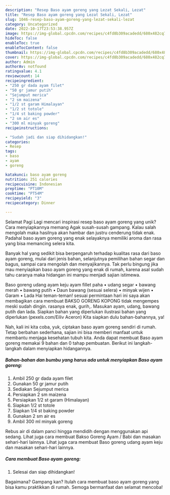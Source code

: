 ```yaml
---
description: "Resep Baso ayam goreng yang Lezat Sekali, Lezat"
title: "Resep Baso ayam goreng yang Lezat Sekali, Lezat"
slug: 1046-resep-baso-ayam-goreng-yang-lezat-sekali-lezat
category: Uncategorized
date: 2022-10-17T23:53:38.957Z
image: https://img-global.cpcdn.com/recipes/c4fd8b309acadedd/680x482cq70/baso-ayam-goreng-foto-resep-utama.jpg
hideToc: false
enableToc: true
enableTocContent: false
thumbnail: https://img-global.cpcdn.com/recipes/c4fd8b309acadedd/680x482cq70/baso-ayam-goreng-foto-resep-utama.jpg
cover: https://img-global.cpcdn.com/recipes/c4fd8b309acadedd/680x482cq70/baso-ayam-goreng-foto-resep-utama.jpg
author: Admin
authorAv: notfound
ratingvalue: 4.1
reviewcount: 14
recipeingredient:
- "250 gr dada ayam filet"
- "50 gr jamur putih"
- "Sejumput merica"
- "2 sm maizena"
- "1/2 st garam Himalayan"
- "1/2 st totole"
- "1/4 st baking powder"
- "2 sm air es"
- "300 ml minyak goreng"
recipeinstructions:

- "Sudah jadi dan siap dihidangkan!"
categories:
- Resep
tags:
- baso
- ayam
- goreng

katakunci: baso ayam goreng 
nutrition: 251 calories
recipecuisine: Indonesian
preptime: "PT10M"
cooktime: "PT54M"
recipeyield: "3"
recipecategory: Dinner

---
```



Selamat Pagi Lagi mencari inspirasi resep baso ayam goreng yang unik? Cara menyiapkannya memang Agak susah-susah gampang. Kalau salah mengolah maka hasilnya akan hambar dan justru cenderung tidak enak. Padahal baso ayam goreng yang enak selayaknya memiliki aroma dan rasa yang bisa memancing selera kita.


Banyak hal yang sedikit bisa berpengaruh terhadap kualitas rasa dari baso ayam goreng, mulai dari jenis bahan, selanjutnya pemilihan bahan segar dan bagus, sampai cara mengolah dan menyajikannya. Tak perlu bingung jika mau menyiapkan baso ayam goreng yang enak di rumah, karena asal sudah tahu caranya maka hidangan ini mampu menjadi sajian istimewa.

Baso goreng udang ayam keju ayam fillet paha • udang segar • bawang merah • bawang putih • Daun bawang (sesuai selera) • minyak wijen • Garam • Lada Hai teman-teman! sesuai permintaan hari ini saya akan membagikan cara membuat BAKSO GORENG KOPONG tidak mengempes meski sudah dingin. rasanya enak, gurih,. Masukan ayam, udang, bawang putih dan lada. Siapkan bahan yang diperlukan ilustrasi bahan yang diperlukan (pexels.com/Eiliv Aceron) Kita siapkan dulu bahan-bahannya, ya!


Nah, kali ini kita coba, yuk, ciptakan baso ayam goreng sendiri di rumah. Tetap berbahan sederhana, sajian ini bisa memberi manfaat untuk membantu menjaga kesehatan tubuh kita. Anda dapat membuat Baso ayam goreng memakai 9 bahan dan 0 tahap pembuatan. Berikut ini langkah-langkah dalam menyiapkan hidangannya.

<!--inarticleads1-->

##### Bahan-bahan dan bumbu yang harus ada untuk menyiapkan Baso ayam goreng:

1. Ambil 250 gr dada ayam filet
1. Gunakan 50 gr jamur putih
1. Sediakan Sejumput merica
1. Persiapkan 2 sm maizena
1. Persiapkan 1/2 st garam (Himalayan)
1. Siapkan 1/2 st totole
1. Siapkan 1/4 st baking powder
1. Gunakan 2 sm air es
1. Ambil 300 ml minyak goreng


Rebus air di dalam panci hingga mendidih dengan menggunakan api sedang. Lihat juga cara membuat Bakso Goreng Ayam / Babi dan masakan sehari-hari lainnya. Lihat juga cara membuat Baso goreng udang ayam keju dan masakan sehari-hari lainnya. 

<!--inarticleads2-->

##### Cara membuat Baso ayam goreng:


1. Selesai dan siap dihidangkan!



Bagaimana? Gampang kan? Itulah cara membuat baso ayam goreng yang bisa kamu praktikkan di rumah. Semoga bermanfaat dan selamat mencoba!
